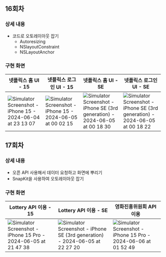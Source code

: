 ## 16회차
### 상세 내용
- 코드로 오토레이아웃 잡기
  - Autoresizing
  - NSlayoutConstraint
  - NSLayoutAnchor
### 구현 화면
|넷플릭스 홈 UI - 15|넷플릭스 로그인 UI - 15|넷플릭스 홈 UI - SE|넷플릭스 로그인 UI - SE|
|--|--|--|--|
![Simulator Screenshot - iPhone 15 - 2024-06-04 at 23 13 07](https://github.com/Hminchae/UIKitAndCodebase/assets/103357078/4f5ac1d9-aa2c-4dd8-a278-3b203d5872d8) | ![Simulator Screenshot - iPhone 15 - 2024-06-05 at 00 02 15](https://github.com/Hminchae/UIKitAndCodebase/assets/103357078/5c4080f8-b17f-4041-b971-e1befabddfa9) | ![Simulator Screenshot - iPhone SE (3rd generation) - 2024-06-05 at 00 18 30](https://github.com/Hminchae/UIKitAndCodebase/assets/103357078/8a09774c-4c54-4409-8b09-0955fb1f1585) | ![Simulator Screenshot - iPhone SE (3rd generation) - 2024-06-05 at 00 18 22](https://github.com/Hminchae/UIKitAndCodebase/assets/103357078/ce479084-a15e-4b19-9ad9-99bfd4397c26)

## 17회차
### 상세 내용
- 오픈 API 사용해서 데이터 요청하고 화면에 뿌리기
- SnapKit을 사용하여 오토레이아웃 잡기

### 구현 화면
Lottery API 이용 - 15 |Lottery API 이용 - SE| 영화진흥위원회 API 이용
|--|--|--|
![Simulator Screenshot - iPhone 15 Pro - 2024-06-05 at 21 47 38](https://github.com/Hminchae/UIKitAndCodebase/assets/103357078/adfeaa8c-9dc4-48c0-b41d-4821f56c6217) | ![Simulator Screenshot - iPhone SE (3rd generation) - 2024-06-05 at 22 27 20](https://github.com/Hminchae/UIKitAndCodebase/assets/103357078/12e5993f-f4d7-4f16-bd21-f846566e527e) | ![Simulator Screenshot - iPhone 15 Pro - 2024-06-06 at 01 52 49](https://github.com/Hminchae/UIKitAndCodebase/assets/103357078/3e2345d9-cbfc-4262-8be8-46a4ae74bb6b)


